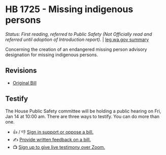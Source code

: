 # HB 1725 - Missing indigenous persons
*Status: First reading, referred to Public Safety (Not Officially read and referred until adoption of Introduction report).* | [leg.wa.gov summary](https://app.leg.wa.gov/billsummary?BillNumber=1725&Year=2021)

Concerning the creation of an endangered missing person advisory designation for missing indigenous persons.

## Revisions
* [Original Bill](1/)

## Testify
The House Public Safety committee will be holding a public hearing on Fri, Jan 14 at 10:00 am. There are three ways to testify. You can do more than one.
* 👍 / 👎 [Sign in support or oppose a bill.](https://app.leg.wa.gov/csi/Testifier/Add?chamber=House&mId=29373&aId=143498&caId=18559&tId=3)
* ✍️ [Provide written feedback on a bill.](https://app.leg.wa.gov/csi/Testifier/Add?chamber=House&mId=29373&aId=143498&caId=18559&tId=4)
* 📺 [Sign up to give live testimony over Zoom.](https://app.leg.wa.gov/csi/Testifier/Add?chamber=House&mId=29373&aId=143498&caId=18559&tId=2)